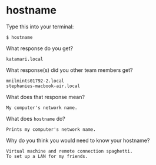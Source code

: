 # hostname

Type this into your terminal:

    $ hostname

What response do you get?

    katamari.local

What response(s) did you other team members get?

    mnilmints01792-2.local
    stephanies-macbook-air.local

What does that response mean?

    My computer's network name.

What does `hostname` do?

    Prints my computer's network name.

Why do you think you would need to know your hostname?

    Virtual machine and remote connection spaghetti.
    To set up a LAN for my friends. 
